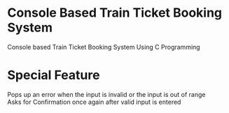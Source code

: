 # Console Based Train Ticket Booking System
Console based Train Ticket Booking System Using C Programming<br>
# Special Feature
Pops up an error when the input is invalid or the input is out of range<br>
Asks for Confirmation once again after valid input is entered
